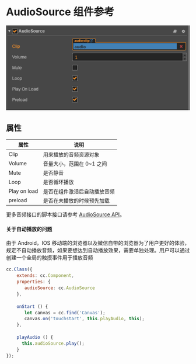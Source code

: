 # AudioSource 组件参考

![](../audio/audio/audiosource.png)

## 属性

属性                | 说明
--                  | --
Clip                | 用来播放的音频资源对象
Volume              | 音量大小，范围在 0~1 之间
Mute                | 是否静音
Loop                | 是否循环播放
Play on load        | 是否在组件激活后自动播放音频
preload             | 是否在未播放的时候预先加载

更多音频接口的脚本接口请参考 [AudioSource API](../../../api/zh/classes/AudioSource.html)。

#### 关于自动播放的问题

由于 Android，IOS 移动端的浏览器以及微信自带的浏览器为了用户更好的体验，规定不自动播放音频，如果要想达到自动播放效果，需要单独处理。用户可以通过创建一个全局的触摸事件用于播放音频

```js
cc.Class({
    extends: cc.Component,
    properties: {
       audioSource: cc.AudioSource
    },

    onStart () {
       let canvas = cc.find('Canvas');
       canvas.on('touchstart', this.playAudio, this);
    },
    
    playAudio () {
      this.audioSource.play();
    }
});
```
